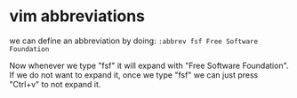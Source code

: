 # vim abbreviations


we can define an abbreviation by doing:
`:abbrev fsf Free Software Foundation`

Now whenever we type "fsf" it will expand with "Free Software Foundation".
If we do not want to expand it, once we type "fsf" we can just press "Ctrl+v"
to not expand it.
